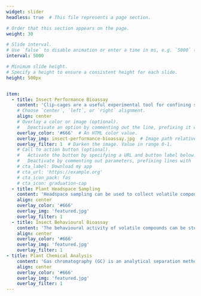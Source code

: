 ```yaml
---
widget: slider
headless: true  # This file represents a page section.

# Order that this section appears on the page.
weight: 30

# Slide interval.
# Use `false` to disable animation or enter a time in ms, e.g. `5000` (5s).
interval: 5000

# Minimum slide height.
# Specify a height to ensure a consistent height for each slide.
height: 500px


item:
  - title: Insect Performance Bioassay
    content: 'Clip-cages are a useful experimental tool for confining small insects to study their performance i.e. survival, fecundity and/or other biological parameters. Clip-cages are usually cheap, extremely light, and easy to make and handle, and which has less of the negative, damaging nature of traditional cages.'
    # Choose `center`, `left`, or `right` alignment.
    align: center
    # Overlay a color or image (optional).
    #   Deactivate an option by commenting out the line, prefixing it with `#`.
    overlay_color: '#666'  # An HTML color value.
    overlay_img: insect-performance-bioassay.jpg  # Image path relative to your `assets/media/` folder
    overlay_filter: 1  # Darken the image. Value in range 0-1.
    # Call to action button (optional).
    #   Activate the button by specifying a URL and button label below.
    #   Deactivate by commenting out parameters, prefixing lines with `#`.
    # cta_label: Download my app
    # cta_url: 'https://example.org'
    # cta_icon_pack: fas
    # cta_icon: graduation-cap
  - title: Plant Headspace Sampling
    content: 'Headspace sampling can be used to collect volatile compounds from living odour sources such as intact plants. Dynamic headspace analysis, commonly referred to as air entrainment, involves drawing clean air over the odour source (e.g. a plant) and then through an adsorbent polymer that collects the volatile compounds. Volatile compounds are then removed either by thermal desorbtion or by eluting with a solvent'
    align: center
    overlay_color: '#666'
    overlay_img: 'featured.jpg'
    overlay_filter: 1
  - title: Insect Behavioural Bioassay
    content: 'The behavioural activity of volatile compounds can be studied using olfactometers. These usually involve a container in which an insect is placed which is sealed except for a number of channels through which air carrying test odours is drawn. Insects inside the olfactometer are able to move around and ‘choose’ an odour source. The four-arm olfactometer records time spent in each region and therefore makes no distinction between attraction and arrestment or between repulsion and locomotion stimulation but can be initially useful in establishing a behavioural response to a semiochemical where the nature of the response is unknown.'
    align: center
    overlay_color: '#666'
    overlay_img: 'featured.jpg'
    overlay_filter: 1
- title: Plant Chemical Analysis
    content: 'Gas chromatography (GC) is an analytical separation method. It is a rapid technique and can separate a wide range of compounds at a high resolution but the analytes have to be sufficiently volatile. Gas chromatography can be coupled with mass spectrometry (GC-MS). In mass spectrometry, a substance is bombarded with an electron beam fragmenting the molecule and from this a tentative identification of the substance can be made. Tentative identification can be confirmed by performing peak enhancement co-injection on a number of different column types in a GC.'
    align: center
    overlay_color: '#666'
    overlay_img: 'featured.jpg'
    overlay_filter: 1
---
```

